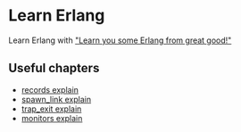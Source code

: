 # Learn Erlang

Learn Erlang with ["Learn you some Erlang from great good!"](http://learnyousomeerlang.com)


## Useful chapters

- [records explain](http://learnyousomeerlang.com/a-short-visit-to-common-data-structures#records)
- [spawn_link explain](http://learnyousomeerlang.com/errors-and-processes#links)
- [trap_exit explain](http://learnyousomeerlang.com/errors-and-processes#its-a-trap)
- [monitors explain](http://learnyousomeerlang.com/errors-and-processes#monitors) 